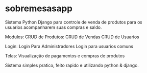 # sobremesasapp
Sistema Python Django para controle de venda de produtos para os usuarios acompanharem suas compras e saldo.

Modulos:
CRUD de Produtos:
CRUD de Vendas
CRUD de Usuarios

Login:
Login Para Administradores
Login para usuarios comuns

Telas:
Visualização de pagamentos e compras de produtos

Sistema simples pratico, feito rapido e utilizando python & django.

